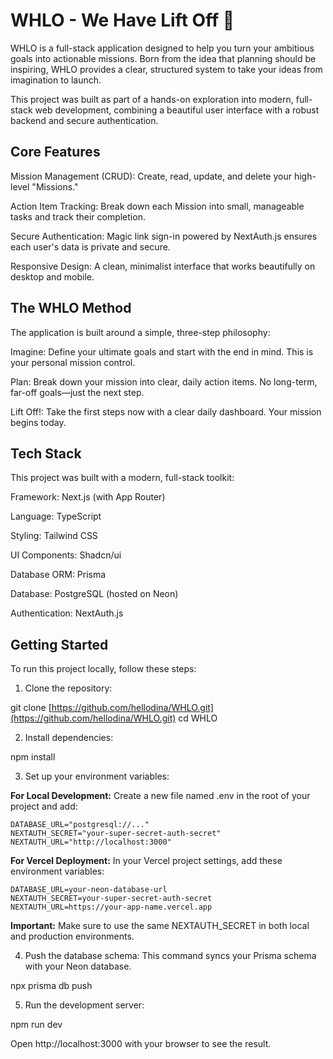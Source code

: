 # WHLO - We Have Lift Off 🚀

WHLO is a full-stack application designed to help you turn your ambitious goals into actionable missions. Born from the idea that planning should be inspiring, WHLO provides a clear, structured system to take your ideas from imagination to launch.

This project was built as part of a hands-on exploration into modern, full-stack web development, combining a beautiful user interface with a robust backend and secure authentication.

## Core Features

Mission Management (CRUD): Create, read, update, and delete your high-level "Missions."

Action Item Tracking: Break down each Mission into small, manageable tasks and track their completion.

Secure Authentication: Magic link sign-in powered by NextAuth.js ensures each user's data is private and secure.

Responsive Design: A clean, minimalist interface that works beautifully on desktop and mobile.

## The WHLO Method

The application is built around a simple, three-step philosophy:

Imagine: Define your ultimate goals and start with the end in mind. This is your personal mission control.

Plan: Break down your mission into clear, daily action items. No long-term, far-off goals—just the next step.

Lift Off!: Take the first steps now with a clear daily dashboard. Your mission begins today.

## Tech Stack

This project was built with a modern, full-stack toolkit:

Framework: Next.js (with App Router)

Language: TypeScript

Styling: Tailwind CSS

UI Components: Shadcn/ui

Database ORM: Prisma

Database: PostgreSQL (hosted on Neon)

Authentication: NextAuth.js

## Getting Started

To run this project locally, follow these steps:

1. Clone the repository:

git clone [https://github.com/hellodina/WHLO.git](https://github.com/hellodina/WHLO.git)
cd WHLO


2. Install dependencies:

npm install


3. Set up your environment variables:

**For Local Development:**
Create a new file named .env in the root of your project and add:

```
DATABASE_URL="postgresql://..."
NEXTAUTH_SECRET="your-super-secret-auth-secret"
NEXTAUTH_URL="http://localhost:3000"
```

**For Vercel Deployment:**
In your Vercel project settings, add these environment variables:

```
DATABASE_URL=your-neon-database-url
NEXTAUTH_SECRET=your-super-secret-auth-secret
NEXTAUTH_URL=https://your-app-name.vercel.app
```

**Important:** Make sure to use the same NEXTAUTH_SECRET in both local and production environments.


4. Push the database schema:
This command syncs your Prisma schema with your Neon database.

npx prisma db push


5. Run the development server:

npm run dev


Open http://localhost:3000 with your browser to see the result.
